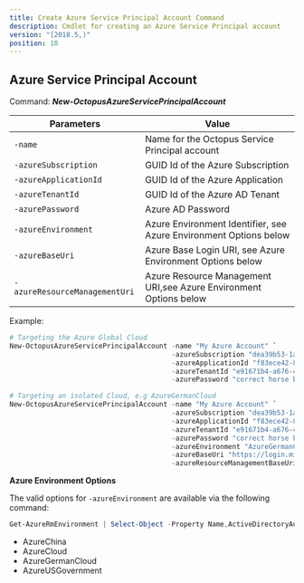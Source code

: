 ```yaml
---
title: Create Azure Service Principal Account Command
description: Cmdlet for creating an Azure Service Principal account
version: "[2018.5,)"
position: 10
---
```


## Azure Service Principal Account
Command: **_New-OctopusAzureServicePrincipalAccount_**

| Parameters                    | Value                                                             |
|-------------------------------|-------------------------------------------------------------------|
| `-name`                       | Name for the Octopus Service Principal account                    |
| `-azureSubscription`          | GUID Id of the Azure Subscription                                 |
| `-azureApplicationId`         | GUID Id of the Azure Application                                  |
| `-azureTenantId`              | GUID Id of the Azure AD Tenant                                    |
| `-azurePassword`              | Azure AD Password                                                 |
| `-azureEnvironment`           | Azure Environment Identifier, see Azure Environment Options below |
| `-azureBaseUri`               | Azure Base Login URI, see Azure Environment Options below         |
| `-azureResourceManagementUri` | Azure Resource Management URI,see Azure Environment Options below |

Example:
```powershell
# Targeting the Azure Global Cloud
New-OctopusAzureServicePrincipalAccount -name "My Azure Account" `
                                        -azureSubscription "dea39b53-1ac8-4adc-b291-a44b205921af" `
                                        -azureApplicationId "f83ece42-857d-44ed-9652-0765af7fa7d4" `
                                        -azureTenantId "e91671b4-a676-4cb6-8ff8-69fcb8e048d6" `
                                        -azurePassword "correct horse battery staple" `

# Targeting an isolated Cloud, e.g AzureGermanCloud
New-OctopusAzureServicePrincipalAccount -name "My Azure Account" `
                                        -azureSubscription "dea39b53-1ac8-4adc-b291-a44b205921af" `
                                        -azureApplicationId "f83ece42-857d-44ed-9652-0765af7fa7d4" `
                                        -azureTenantId "e91671b4-a676-4cb6-8ff8-69fcb8e048d6" `
                                        -azurePassword "correct horse battery staple" `
                                        -azureEnvironment "AzureGermanCloud" `
                                        -azureBaseUri "https://login.microsoftonline.de/" `
                                        -azureResourceManagementBaseUri "https://management.microsoftazure.de/"
```

**Azure Environment Options**

The valid options for `-azureEnvironment` are available via the following command:
```powershell
Get-AzureRmEnvironment | Select-Object -Property Name,ActiveDirectoryAuthority,ResourceManagerUrl
```

- AzureChina
- AzureCloud
- AzureGermanCloud
- AzureUSGovernment